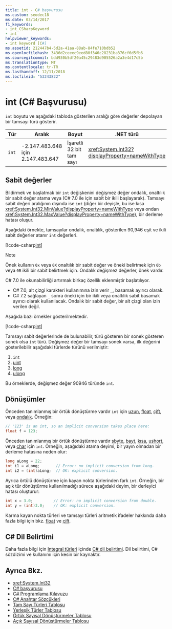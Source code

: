 ```yaml
---
title: int - C# başvurusu
ms.custom: seodec18
ms.date: 03/14/2017
f1_keywords:
- int_CSharpKeyword
- int
helpviewer_keywords:
- int keyword [C#]
ms.assetid: 212447b4-5d2a-41aa-88ab-84fe710bdb52
ms.openlocfilehash: 3436d2ceeec9eed80f346c28231ba376cf6d5fb6
ms.sourcegitcommit: bdd930b5df20a45c29483d905526a2a3e4d17c5b
ms.translationtype: MT
ms.contentlocale: tr-TR
ms.lasthandoff: 12/11/2018
ms.locfileid: "53243822"
---
```

# <a name="int-c-reference"></a>int (C# Başvurusu)

`int` boyutu ve aşağıdaki tabloda gösterilen aralığı göre değerler depolayan bir tamsayı türü gösterir.  
  
|Tür|Aralık|Boyut|.NET türü|  
|----------|-----------|----------|-------------------------|  
|`int`|-2.147.483.648 için 2.147.483.647|İşaretli 32 bit tam sayı|<xref:System.Int32?displayProperty=nameWithType>|  
  
## <a name="literals"></a>Sabit değerler  
 
Bildirmek ve başlatmak bir `int` değişkenini değişmez değer ondalık, onaltılık bir sabit değer atama veya (C# 7.0 ile için sabit bir ikili başlayarak).  Tamsayı sabit değeri aralığının dışında ise `int` (diğer bir deyişle, bu ise kısa <xref:System.Int32.MinValue?displayProperty=nameWithType> veya ondan <xref:System.Int32.MaxValue?displayProperty=nameWithType>), bir derleme hatası oluşur. 

Aşağıdaki örnekte, tamsayılar ondalık, onaltılık, gösterilen 90,946 eşit ve ikili sabit değerler atanır `int` değerleri.  
  
[!code-csharp[int](../../../../samples/snippets/csharp/language-reference/keywords/numeric-literals.cs#Int)]  

> [!NOTE] 
> Önek kullanın `0x` veya `0X` onaltılık bir sabit değer ve öneki belirtmek için `0b` veya `0B` ikili bir sabit belirtmek için. Ondalık değişmez değerler, önek vardır. 

C# 7.0 ile okunabilirliği artırmak birkaç özellik eklenmiştir başlatılıyor. 
 - C# 7.0, alt çizgi karakteri kullanımına izin verir `_`, basamak ayırıcı olarak.
 - C# 7.2 sağlayan `_` sonra öneki için bir ikili veya onaltılık sabit basamak ayırıcı olarak kullanılacak. Ondalık bir sabit değer, bir alt çizgi olan izin verilen değil.

Aşağıda bazı örnekler gösterilmektedir.

[!code-csharp[int](../../../../samples/snippets/csharp/language-reference/keywords/numeric-literals.cs#IntS)]  
 
 Tamsayı sabit değerlerinde de bulunabilir, türü gösteren bir sonek gösteren sonek olsa `int` türü. Değişmez değer bir tamsayı sonek varsa, ilk değerini gösterilebilir aşağıdaki türlerde türünü verilmiştir: 

1. `int`
2. [uint](../../../csharp/language-reference/keywords/uint.md)
3. [long](../../../csharp/language-reference/keywords/long.md)
4. [ulong](../../../csharp/language-reference/keywords/ulong.md) 
 
Bu örneklerde, değişmez değer 90946 türünde `int`.
  
## <a name="conversions"></a>Dönüşümler  
 Önceden tanımlanmış bir örtük dönüştürme vardır `int` için [uzun](../../../csharp/language-reference/keywords/long.md), [float](../../../csharp/language-reference/keywords/float.md), [çift](../../../csharp/language-reference/keywords/double.md), veya [ondalık](../../../csharp/language-reference/keywords/decimal.md). Örneğin:  
  
```csharp  
// '123' is an int, so an implicit conversion takes place here:  
float f = 123;  
```  
  
 Önceden tanımlanmış bir örtük dönüştürme vardır [sbyte](../../../csharp/language-reference/keywords/sbyte.md), [bayt](../../../csharp/language-reference/keywords/byte.md), [kısa](../../../csharp/language-reference/keywords/short.md), [ushort](../../../csharp/language-reference/keywords/ushort.md), veya [char](../../../csharp/language-reference/keywords/char.md) için `int`. Örneğin, aşağıdaki atama deyimi, bir yayın olmadan bir derleme hatasına neden olur:  
  
```csharp  
long aLong = 22;  
int i1 = aLong;       // Error: no implicit conversion from long.  
int i2 = (int)aLong;  // OK: explicit conversion.  
```  
  
 Ayrıca örtülü dönüştürme için kayan nokta türlerinden fark `int`. Örneğin, bir açık tür dönüştürme kullanılmadığı sürece aşağıdaki deyim, bir derleyici hatası oluşturur:  
  
```csharp  
int x = 3.0;         // Error: no implicit conversion from double.  
int y = (int)3.0;    // OK: explicit conversion.  
```  
  
 Karma kayan nokta türleri ve tamsayı türleri aritmetik ifadeler hakkında daha fazla bilgi için bkz. [float](../../../csharp/language-reference/keywords/float.md) ve [çift](../../../csharp/language-reference/keywords/double.md).  
  
## <a name="c-language-specification"></a>C# Dil Belirtimi  

Daha fazla bilgi için [Integral türleri](~/_csharplang/spec/types.md#integral-types) içinde [ C# dil belirtimi](../language-specification/index.md). Dil belirtimi, C# sözdizimi ve kullanımı için kesin bir kaynaktır.
  
## <a name="see-also"></a>Ayrıca Bkz.

- <xref:System.Int32>  
- [C# başvurusu](../../../csharp/language-reference/index.md)  
- [C# Programlama Kılavuzu](../../../csharp/programming-guide/index.md)  
- [C# Anahtar Sözcükleri](../../../csharp/language-reference/keywords/index.md)  
- [Tam Sayı Türleri Tablosu](../../../csharp/language-reference/keywords/integral-types-table.md)  
- [Yerleşik Türler Tablosu](../../../csharp/language-reference/keywords/built-in-types-table.md)  
- [Örtük Sayısal Dönüştürmeler Tablosu](../../../csharp/language-reference/keywords/implicit-numeric-conversions-table.md)  
- [Açık Sayısal Dönüştürmeler Tablosu](../../../csharp/language-reference/keywords/explicit-numeric-conversions-table.md)
